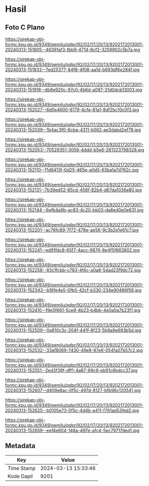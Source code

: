 # Hasil

## Foto C Plano

https://sirekap-obj-formc.kpu.go.id/9349/pemilu/pdpr/92/02/17/20/13/9202172013001-20240313-151805--46391af3-fbb9-4714-8cf2-3259902c5b7a.jpg

https://sirekap-obj-formc.kpu.go.id/9349/pemilu/pdpr/92/02/17/20/13/9202172013001-20240313-151833--7ed25377-84f8-4f08-aa1d-b693df6e284f.jpg

https://sirekap-obj-formc.kpu.go.id/9349/pemilu/pdpr/92/02/17/20/13/9202172013001-20240313-151918--db8e920c-97c0-4b6d-a097-31d0dcb13003.jpg

https://sirekap-obj-formc.kpu.go.id/9349/pemilu/pdpr/92/02/17/20/13/9202172013001-20240313-152027--6d0e4600-6179-4cfe-81a1-8df2bc10c0f3.jpg

https://sirekap-obj-formc.kpu.go.id/9349/pemilu/pdpr/92/02/17/20/13/9202172013001-20240313-152039--1b4ac3f0-8cba-4311-b062-ae3dabd2ef78.jpg

https://sirekap-obj-formc.kpu.go.id/9349/pemilu/pdpr/92/02/17/20/13/9202172013001-20240313-152053--70529351-3056-4ddd-b5e6-261323798328.jpg

https://sirekap-obj-formc.kpu.go.id/9349/pemilu/pdpr/92/02/17/20/13/9202172013001-20240313-152110--f1d9413f-0d25-465e-a0d5-63ba1a7d762c.jpg

https://sirekap-obj-formc.kpu.go.id/9349/pemilu/pdpr/92/02/17/20/13/9202172013001-20240313-152131--7b39ed52-85cd-458f-82b4-d67da1036e80.jpg

https://sirekap-obj-formc.kpu.go.id/9349/pemilu/pdpr/92/02/17/20/13/9202172013001-20240313-152144--6efb4a9b-ac83-4c20-bb03-da8ed0e0e631.jpg

https://sirekap-obj-formc.kpu.go.id/9349/pemilu/pdpr/92/02/17/20/13/9202172013001-20240313-152201--ac76fc89-7f72-478e-ae56-9c3b2e1e61c7.jpg

https://sirekap-obj-formc.kpu.go.id/9349/pemilu/pdpr/92/02/17/20/13/9202172013001-20240313-152241--ed91fdc8-65f7-4acc-9874-8e4f5f663802.jpg

https://sirekap-obj-formc.kpu.go.id/9349/pemilu/pdpr/92/02/17/20/13/9202172013001-20240313-152258--83c1fcbb-c783-4f4c-a0a8-54ad23f9dc72.jpg

https://sirekap-obj-formc.kpu.go.id/9349/pemilu/pdpr/92/02/17/20/13/9202172013001-20240313-152343--b16fe4e5-0fb5-42cf-b330-234e90486f56.jpg

https://sirekap-obj-formc.kpu.go.id/9349/pemilu/pdpr/92/02/17/20/13/9202172013001-20240313-152410--f9e5f661-5ce9-4b23-b4bb-4e0a0a7b23f1.jpg

https://sirekap-obj-formc.kpu.go.id/9349/pemilu/pdpr/92/02/17/20/13/9202172013001-20240313-152509--0a810c3c-204f-441f-8f23-5b6a9e693b5d.jpg

https://sirekap-obj-formc.kpu.go.id/9349/pemilu/pdpr/92/02/17/20/13/9202172013001-20240313-152532--33af8069-7430-49e8-87e6-054fa07b57c2.jpg

https://sirekap-obj-formc.kpu.go.id/9349/pemilu/pdpr/92/02/17/20/13/9202172013001-20240313-152551--2ed3f39f-dff1-4a87-89c9-eb91c6bdcc37.jpg

https://sirekap-obj-formc.kpu.go.id/9349/pemilu/pdpr/92/02/17/20/13/9202172013001-20240313-152607--d409e8ac-0f5c-497d-8127-bfb96c120541.jpg

https://sirekap-obj-formc.kpu.go.id/9349/pemilu/pdpr/92/02/17/20/13/9202172013001-20240313-152625--b0105e73-0f5c-4d4b-a411-f761ad53fed2.jpg

https://sirekap-obj-formc.kpu.go.id/9349/pemilu/pdpr/92/02/17/20/13/9202172013001-20240313-152659--eef4e604-148a-497e-afc4-5ec79717ded1.jpg


## Metadata

| Key        | Value               |
| ---------- | ------------------- |
| Time Stamp | 2024-03-13 15:33:46 |
| Kode Dapil | 9201                |



